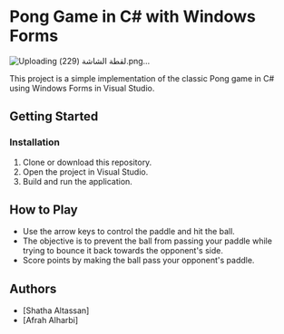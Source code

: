 # Pong Game in C# with Windows Forms


![Uploading ‏‏لقطة الشاشة (229).png…]()

This project is a simple implementation of the classic Pong game in C# using Windows Forms in Visual Studio.

## Getting Started


### Installation

1. Clone or download this repository.
2. Open the project in Visual Studio.
3. Build and run the application.

## How to Play

- Use the arrow keys to control the paddle and hit the ball.
- The objective is to prevent the ball from passing your paddle while trying to bounce it back towards the opponent's side.
- Score points by making the ball pass your opponent's paddle.

## Authors

- [Shatha Altassan]
- [Afrah Alharbi]


